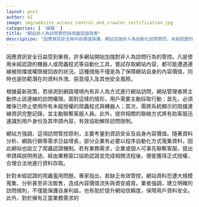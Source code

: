 ```yaml
---
layout: post
author: AI
image: img/website_access_control_and_crawler_certification.jpg
categories: [ '娛樂' ]
title: "網站非人為訪問管控與爬蟲認證政策"
description: "因應資訊安全與內容價值保護，網站加強非人為自動化訪問管控，未經認證的爬蟲或機器人將被阻擋訪問。用戶須停止未授權工具，並記錄阻擋資訊主動聯絡客服。企業如有業務需求可申請爬蟲認證，經授權後合理合法存取資料。此措施有助防範資料外洩、非法蒐集，提升網站信賴度與資安保障。"
---
```

因應資訊安全日益受到重視，許多網站開始加強對非人為訪問行為的管控。凡是使用未經認證的機器人或爬蟲程式等自動化工具，嘗試存取網站內容，都可能遭遇連線被阻擋或權限被回收的狀況。這種措施不僅是為了保障網站自身的內容價值，同時也是防範潛在的資料外洩、惡意侵入及其他安全風險。

根據最新政策，若偵測到網路環境內有非人為方式進行網站訪問，網站管理者將主動停止該連線的訪問權限。面對這樣的情形，用戶需要主動採取行動：首先，必須確保已停止使用所有未經授權的爬蟲程式與機器人；其次，需將系統顯示的阻擋連線資訊完整記錄，並主動聯繫客服人員。此外，提供相關的聯絡方式將有助客服迅速識別用戶身份及其申請內容，有效協助解除訪問限制。

網站方強調，這項訪問管控原則，主要考量到資訊安全及自身內容價值。隨著資料分析、網路行銷等需求日益增長，部分企業有必要以程序自動化方式蒐集資料，因此網站也設立了爬蟲認證機制。若有業務需求，企業或個人可事先聯繫客服，提出申請與說明用途。經由業務窗口協助認證並完成相關流程後，便能獲得正式授權，合理合法地進行資料存取。

針對未經認證的爬蟲濫用問題，專家指出，若缺乏有效管控，網站資料恐遭大規模蒐集、分析甚至非法販售，造成內容價值流失與資安威脅。業者強調，建立明確的訪問規則，不僅能保護自身利益，也有助於提升網站信賴度，保障用戶資料安全。此外，對於擁有正當業務需求的